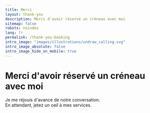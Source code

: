 ```yaml
---
title: Merci
layout: thank-you
description: Merci d'avoir réservé un créneau avec moi
sitemap: false
robots: noindex
lang: fr
permalink: /thank-you-booking
intro_image: "images/illustrations/undraw_calling.svg"
intro_image_absolute: false
intro_image_hide_on_mobile: true
---
```


# Merci d'avoir réservé un créneau avec moi

Je me réjouis d'avance de notre conversation.\
En attendant, jetez un oeil à mes services.